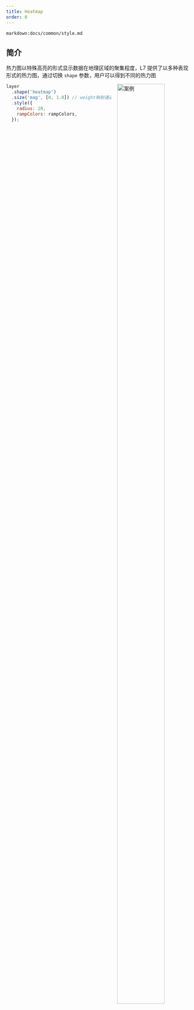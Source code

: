 ```yaml
---
title: Heatmap
order: 0
---
```


`markdown:docs/common/style.md`

## 简介

热力图以特殊高亮的形式显示数据在地理区域的聚集程度，L7 提供了以多种表现形式的热力图，通过切换 `shape` 参数，用户可以得到不同的热力图

<div>
  <div style="width:40%;float:right; margin-left: 16px;">
    <img  width="80%" alt="案例" src='https://gw.alipayobjects.com/mdn/antv_site/afts/img/A*QstiQq4JBOIAAAAAAAAAAABkARQnAQ'>
  </div>
</div>

```javascript
layer
  .shape('heatmap')
  .size('mag', [0, 1.0]) // weight映射通道
  .style({
    radius: 20,
    rampColors: rampColors,
  });
```
